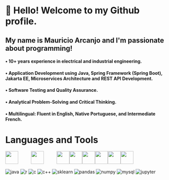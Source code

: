 # 👋 Hello! Welcome to my Github profile.
## My name is Mauricio Arcanjo and I'm passionate about programming!

#### • 10+ years experience in electrical and industrial engineering.
#### • Application Development using Java, Spring Framework (Spring Boot), Jakarta EE, Microservices Architecture and REST API Development.
#### • Software Testing and Quality Assurance.
#### • Analytical Problem-Solving and Critical Thinking.
#### • Multilingual: Fluent in English, Native Portuguese, and Intermediate French.

# Languages and Tools
<p style="display: flex; gap: 40;">
  <img src="https://cdn.jsdelivr.net/gh/devicons/devicon@latest/icons/java/java-original-wordmark.svg" width="40" height="40" style="margin-right:40px;"/>
  <img src="https://cdn.jsdelivr.net/gh/devicons/devicon@latest/icons/spring/spring-original.svg" width="40" height="40" style="margin-right:40;"/>
  <img src="https://cdn.jsdelivr.net/gh/devicons/devicon@latest/icons/docker/docker-original.svg" width="40" height="40"/>
  <img src="https://cdn.jsdelivr.net/gh/devicons/devicon@latest/icons/mysql/mysql-original-wordmark.svg" width="40" height="40"/>
  <img src="https://cdn.jsdelivr.net/gh/devicons/devicon@latest/icons/json/json-original.svg" width="40" height="40"/>
  <img src="https://cdn.jsdelivr.net/gh/devicons/devicon@latest/icons/javascript/javascript-original.svg" width="40" height="40"/>
  <img src="https://cdn.jsdelivr.net/gh/devicons/devicon@latest/icons/html5/html5-original-wordmark.svg" width="40" height="40"/>
  <img src="https://cdn.jsdelivr.net/gh/devicons/devicon@latest/icons/css3/css3-original-wordmark.svg" width="40" height="40"/>
</p>
<div style="display: inline">
  <img align="center" alt="java" src="https://img.shields.io/badge/Java-3776AB?style=for-the-badge&logo=java&logoColor=white" />
  <img align="center" alt="r" src="https://img.shields.io/badge/R-276DC3?style=for-the-badge&logo=r&logoColor=white" />
  <img align="center" alt="c" src="https://img.shields.io/badge/C-00599C?style=for-the-badge&logo=c&logoColor=white" />
  <img align="center" alt="c++" src="https://img.shields.io/badge/C%2B%2B-00599C?style=for-the-badge&logo=c%2B%2B&logoColor=white" />
  <img align="center" alt="sklearn" src="https://img.shields.io/badge/scikit_learn-F7931E?style=for-the-badge&logo=scikit-learn&logoColor=white" />
  <img align="center" alt="pandas" src="https://img.shields.io/badge/Pandas-2C2D72?style=for-the-badge&logo=pandas&logoColor=white" />
  <img align="center" alt="numpy" src="https://img.shields.io/badge/Numpy-777BB4?style=for-the-badge&logo=numpy&logoColor=white" />
  <img align="center" alt="mysql" src="https://img.shields.io/badge/MySQL-005C84?style=for-the-badge&logo=mysql&logoColor=white" />
  <img align="center" alt="jupyter" src="https://img.shields.io/badge/Jupyter-F37626.svg?&style=for-the-badge&logo=Jupyter&logoColor=white" />
</div><br/>
          
          
          
          
<!--
**mauricio-arcanjo/mauricio-arcanjo** is a ✨ _special_ ✨ repository because its `README.md` (this file) appears on your GitHub profile.


Languages and Tools
<img src="https://cdn.jsdelivr.net/gh/devicons/devicon@latest/icons/java/java-original-wordmark.svg" />
          

Here are some ideas to get you started:

- 🔭 I’m currently working on ...
- 🌱 I’m currently learning ...
- 👯 I’m looking to collaborate on ...
- 🤔 I’m looking for help with ...
- 💬 Ask me about ...
- 📫 How to reach me: ...
- 😄 Pronouns: ...
- ⚡ Fun fact: ...
-->
